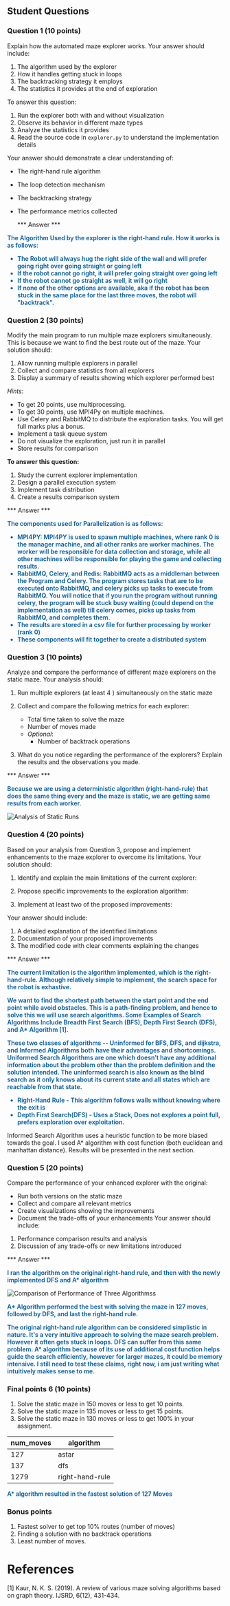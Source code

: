 
## Student Questions

### Question 1 (10 points)
Explain how the automated maze explorer works. Your answer should include:
1. The algorithm used by the explorer
2. How it handles getting stuck in loops
3. The backtracking strategy it employs
4. The statistics it provides at the end of exploration

To answer this question:
1. Run the explorer both with and without visualization
2. Observe its behavior in different maze types
3. Analyze the statistics it provides
4. Read the source code in `explorer.py` to understand the implementation details

Your answer should demonstrate a clear understanding of:
- The right-hand rule algorithm
- The loop detection mechanism
- The backtracking strategy
- The performance metrics collected

  *** Answer ***

<p style="color:#005A9C; font-weight:600">
    The Algorithm Used by the explorer is the right-hand rule. How it works is as follows: 
    <ul style="color:#005A9C; font-weight:600">
        <li>The Robot will always hug the right side of the wall and will prefer going right over going straight or going left</li>
        <li>If the robot cannot go right, it will prefer going straight over going left</li>
        <li>If the robot cannot go straight as well, it will go right</li>
        <li>If none of the other options are available, aka if the robot has been stuck in the same place for the last three moves, the robot will "backtrack".</li>
    </ul>
</p>

### Question 2 (30 points)
Modify the main program to run multiple maze explorers simultaneously. This is because we want to find the best route out of the maze. Your solution should:
1. Allow running multiple explorers in parallel
2. Collect and compare statistics from all explorers
3. Display a summary of results showing which explorer performed best

*Hints*:
- To get 20 points, use multiprocessing.
- To get 30 points, use MPI4Py on multiple machines.
- Use Celery and RabbitMQ to distribute the exploration tasks. You will get full marks plus a bonus.
- Implement a task queue system
- Do not visualize the exploration, just run it in parallel
- Store results for comparison

**To answer this question:** 
1. Study the current explorer implementation
2. Design a parallel execution system
3. Implement task distribution
4. Create a results comparison system

  *** Answer ***
<p style="color:#005A9C; font-weight:600">
    The components used for Parallelization is as follows:
    <ul style="color:#005A9C; font-weight:600">
        <li>MPI4PY: MPI4PY is used to spawn multiple machines, where rank 0 is the manager machine, and all other ranks are worker machines. The worker will be responsible for data collection and storage, while all other machines will be responsible for playing the game and collecting results.</li>
        <li>RabbitMQ, Celery, and Redis: RabbitMQ acts as a middleman between the Program and Celery. The program stores tasks that are to be executed onto RabbitMQ, and celery picks up tasks to execute from RabbitMQ. You will notice that if you run the program without running celery, the program will be stuck busy waiting (could depend on the implementation as well) till celery comes, picks up tasks from RabbitMQ, and completes them.</li> 
        <li>The results are stored in a csv file for further processing by worker (rank 0)</li>
        <li>These components will fit together to create a distributed system</li>
    </ul>
</p>

### Question 3 (10 points)
Analyze and compare the performance of different maze explorers on the static maze. Your analysis should:

1. Run multiple explorers (at least 4 ) simultaneously on the static maze
2. Collect and compare the following metrics for each explorer:
   - Total time taken to solve the maze
   - Number of moves made
   - *Optional*:
     - Number of backtrack operations

3. What do you notice regarding the performance of the explorers? Explain the results and the observations you made.

  *** Answer ***
<p style="color:#005A9C; font-weight:600">
    Because we are using a deterministic algorithm (right-hand-rule) that does the same thing every and the maze is static, we are getting same results from each worker.

</p>

<p>
    <img src = "./results/images/static_runs.png" alt = "Analysis of Static Runs" >
</p>

### Question 4 (20 points)
Based on your analysis from Question 3, propose and implement enhancements to the maze explorer to overcome its limitations. Your solution should:

1. Identify and explain the main limitations of the current explorer:

2. Propose specific improvements to the exploration algorithm:

3. Implement at least two of the proposed improvements:


Your answer should include:
1. A detailed explanation of the identified limitations
2. Documentation of your proposed improvements
3. The modified code with clear comments explaining the changes

  *** Answer ***
<p style="color:#005A9C; font-weight:600">
    The current limitation is the algorithm implemented, which is the right-hand-rule. Although relatively simple to implement, the search space for the robot is exhastive. 
</p>

<p style="color:#005A9C; font-weight:600">
    We want to find the shortest path between the start point and the end point while avoid obstacles. This is a path-finding problem, and hence to solve this we will use search algorithms. Some Examples of Search Algorithms Include Breadth First Search (BFS), Depth First Search (DFS), and A* Algorithm [1].
</p>

<p style="color:#005A9C; font-weight:600">
    These two classes of algorithms -- Uninformed for BFS, DFS, and dijkstra, and Informed Algorithms both have their advantages and shortcomings.
    Uniformed Search Algorithms are one which doesn’t have any additional information about the problem other than the problem definition and the solution intended. The uninformed search is also known as the blind search as it only knows about its current state and all states which are reachable from that state. 
        <ul style="color:#005A9C; font-weight:600">
            <li>Right-Hand Rule - This algorithm follows walls without knowing where the exit is</li>
            <li> Depth First Search(DFS) - Uses a Stack, Does not explores a point full, prefers exploration over exploitation.</li>
        </ul>
    Informed Search Algorithm uses a heuristic function to be more biased towards the goal. I used A* algorithm with cost function  (both euclidean and manhattan distance). Results will be presented in the next section.
</p>

### Question 5 (20 points)

Compare the performance of your enhanced explorer with the original:
   - Run both versions on the static maze
   - Collect and compare all relevant metrics
   - Create visualizations showing the improvements
   - Document the trade-offs of your enhancements
Your answer should include:
1. Performance comparison results and analysis
2. Discussion of any trade-offs or new limitations introduced

  *** Answer ***
<p style="color:#005A9C; font-weight:600">
    I ran the algorithm on the original right-hand rule, and then with the newly implemented DFS and A* algorithm
</p>
<p>
    <img src = "./results/images/algorithm_performance.png" alt = "Comparison of Performance of Three Algorithmss" >
</p>
<p style="color:#005A9C; font-weight:600">
    A* Algorithm performed the best with solving the maze in 127 moves, followed by DFS, and last the right-hand rule.
</p>
<p style="color:#005A9C; font-weight:600">
    The original right-hand rule algorithm can be considered simplistic in nature. It's a very intuitive approach to solving the maze search problem. However it often gets stuck in loops. DFS can suffer from this same problem. A* algorithm because of its use of additional cost function helps guide the search efficiently, however for larger mazes, it could be memory intensive. I still need to test these claims, right now, i am just writing what intuitively makes sense to me.
</p>

### Final points 6 (10 points)
1. Solve the static maze in 150 moves or less to get 10 points.
2. Solve the static maze in 135 moves or less to get 15 points.
3. Solve the static maze in 130 moves or less to get 100% in your assignment.

| num_moves | algorithm       |
|-----------|-----------------|
| 127       | astar           |
| 137       | dfs             |
| 1279      | right-hand-rule |

<p style="color:#005A9C; font-weight:600">
    A* algorithm resulted in the fastest solution of 127 Moves
</p>

### Bonus points
1. Fastest solver to get top  10% routes (number of moves)
2. Finding a solution with no backtrack operations
3. Least number of moves.


# References

[1] Kaur, N. K. S. (2019). A review of various maze solving algorithms based on graph theory. IJSRD, 6(12), 431-434.
